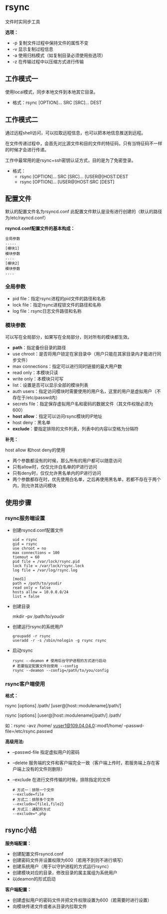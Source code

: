# rsync

文件时实同步工具

**选项：**

- -p 复制文件过程中保持文件的属性不变
- -v 显示复制过程信息
- -a 使用归档模式（如复制目录必须使用些选项）
- -z 在传输过程中以压缩方式进行传输

## 工作模式一

使用local模式，同步本地文件到本地其它目录。

- 格式：rsync [OPTION]... SRC [SRC]... DEST

## 工作模式二

通过远程shell访问，可以拉取远程信息，也可以把本地信息推送到远程。

在文件传递过程中，会首先对比源文件和目的文件的特征码，只有当特征码不一样的时候才会进行传递。

工作中最常用的是rsync+ssh密钥认证方式，目的是为了免密登录。

- 格式：
  - rsync [OPTION]... SRC [SRC]... [USER@]HOST:DEST
  - rsync [OPTION]... [USER@]HOST:SRC [DEST]

## 配置文件

默认的配置文件名为rsyncd.conf 此配置文件默认是没有进行创建的（默认的路径为/etc/rayncd.conf）

**rsyncd.conf配置文件的基本构成：**

```shell
全局参数
.....
[模块1]
模块参数
....
[模块2]
模块参数
....
```

### 全局参数

- pid file：指定rsync进程的pid文件的路径和名称
- lock file：指定rsync进程锁文件的路径和名称
- log file：rsync日志文件路径和名称

### 模块参数

可以写在全局部分，如果写在全局部分，则对所有的模块都生效。

- **path**：指定备份目录的路径
- use chroot：是否将用户锁定在家目录中（用户只能在其家目录内才能进行同步文件）
- max connections：指定可以进行同时链接的最大用户数
- read only：本模块只读
- write only：本模块只可写
- list：设置是否可以显示全部的模块列表
- auth users：指定访问模块时需要使用的用户名，这里的用户是虚拟用户（不存在于/etc/passwd内）
- secrets file：指定保存虚拟用户名和密码的数据文件（其文件权限必须为600）
- **host allow**：指定可以访问rsync模块的IP地址
- host deny：黑名单
- **exclude**：要指定排除的文件列表，列表中的内容以空格为分隔符

**补充：**

host allow 和host deny的使用

- 两个参数都没有的时候，那么所有的用户都可以随意访问
- 只有allow时，仅仅允许白名单的IP进行访问
- 只有deny时，仅仅允许黑名单内的IP进行访问
- 两个参数都存在时，优先使用白名单，之后再使用黑名单，若都不存在于两个内，则允许其访问模块

## 使用步骤

### rsync服务端设置

- 创建rsyncd.conf配置文件 

  ```shell
  uid = rsync
  gid = rsync
  use chroot = no
  max connections = 100
  tiemout = 60
  pid file = /var/lock/rsync.pid
  lock file = /var/lock/rsync.lock
  log file = /var/log/rsync.log
  
  [mod1]
  path = /path/to/youdir
  read only = false
  hosts allow = 10.0.0.0/24
  list = false
  ```

- 创建目录

  mkdir -pv /path/to/youdir

- 创建运行rsync的系统用户

  ```shell
  groupadd -r rsync
  useradd -r -s /sbin/nologin -g rsync rsync
  ```

- 启动rsync

  ```shell
  rsync --deamon # 使用后台守护进程的方式进行启动
  # 若要指定配置文件则使用 --config
  rsync --deamon --config=/path/to/you/config
  ```

### rsync客户端使用

**格式：**

rsync [options] /path/ [user@]host::modulename[/path/]

rsync [options] [user@]host::modulename[/path/] /path/ 

如：rsync -avz /home/ vuser1@109.04.04.0::mod1/home/ –passwd-file=/etc/rsync.passwd

**高级用法:**

- –passwd-file 指定虚拟用户的密码

- –delete 服务端的文件和客户端完全一致（客户端上传时，若服务端上存在客户端上没有的文件则删除）

- –exclude 在进行文件传输的时候，排除指定的文件

  ```shell
  # 方式一：排除一个文件
  --exclude=file
  # 方式二：排除多个文件
  --exclude={file1,file2}
  # 方式三：通配符方式
  --exclude=*.php
  ```

  



## rsync小结

**服务端配置：**

- 创建配置文件rsyncd.conf
- 创建密码文件并设置权限为600（若用不到则不进行填写）
- 创建系统用户（用于以守护进程的方式运行rsync）
- 创建模块对应的目录，修改目录的属主属组为系统用户
- 以deamon的形式启动

**客户端配置：**

- 创建虚拟用户的密码文件并把文件权限设置为600（若需要时进行设置）
- 向模块传递文件或者从目录内拉取文件



